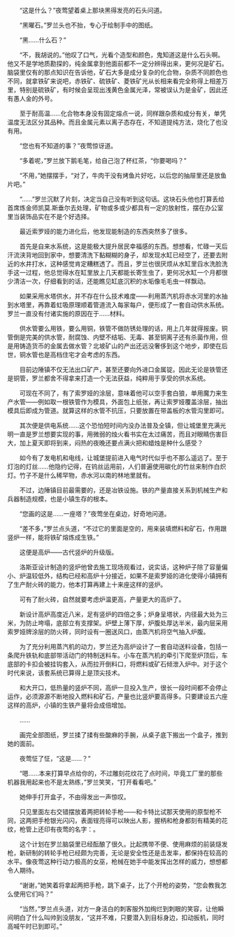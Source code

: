 　　“这是什么？”夜莺望着桌上那块黑得发亮的石头问道。

　　“黑曜石。”罗兰头也不抬，专心于绘制手中的图纸。

　　“黑……什么石？”

　　“不，我胡说的。”他叹了口气，光看个造型和颜色，鬼知道这是什么石头啊。他又不是学地质勘探的，纯金属拿到他面前都不一定分辨得出来，更何况是矿石。脑袋里仅有的那点知识在告诉他，矿石大多是成分复杂的化合物，杂质不同颜色也不同，就拿铁矿来说吧，赤铁矿、硫铁矿、菱铁矿光从长相来看完全称得上相差万里，特别是硫铁矿，有时候会呈现出浅黄色金属光泽，常被误认为是金矿，因此还有愚人金的外号。

　　至于耐高温……化合物本身没有固定熔点一说，同样跟杂质和成分有关，单凭温度无法区分其品种。而且金属元素以离子态存在，不知道提纯方法，烧化了也没有用。

　　“您也有不知道的事？”夜莺惊讶道。

　　“多着呢，”罗兰放下鹅毛笔，给自己泡了杯红茶，“你要喝吗？”

　　“不用，”她摆摆手，“对了，牛肉干没有烤鱼片好吃，以后您的抽屉里还是放鱼片吧。”

　　“……”罗兰沉默了片刻，决定当自己没有听到这句话。这块石头他也打算丢给首席炼金师凯莫.斯垂尔去处理，矿物或多或少都具有一定的放射性，摆在办公室里当装饰品实在不是个好选择。

　　最近索罗娅的能力进化后，他发现能制造的东西突然多了很多。

　　首先是自来水系统，这是能极大提升居民幸福感的东西。想想看，忙碌一天后汗流浃背地回到家中，想要清洗下黏糊糊的身子，却发现水缸已经空了，还要去附近的水井打水，这种感觉肯定糟糕透了。而且，罗兰也很厌烦从水缸里舀水洗脸洗手这一过程，他总觉得水在缸里放上几天都能长寄生虫了，更何况水缸一个月都很少清洁一次，仔细看到的话，还能瞧见缸底沉积的水垢像毛毛虫一样飘动。

　　如果采用水塔供水，并不存在什么技术难度——利用蒸汽机将赤水河里的水抽到水塔里，再靠着虹吸原理顺着管道流入每家每户，便形成了一套自动供水系统。罗兰一直没有付诸实施的原因在于……材料。

　　供水管要么用铁，要么用铜，铁管不做防锈处理的话，用上几年就得报废。铜管倒是完美的供水管，耐腐蚀、内壁不结垢、无毒、甚至铜离子还有杀菌作用，但是用铸造货币的金属去做水管？北坡矿山的产出还远没奢侈到这个地步，即使在后世，铜水管也是高档住宅才会考虑的东西。

　　目前边陲镇不仅无法出口矿产，甚至还要向外进口金属锭。因此无论是铁管还是铜管，罗兰都舍不得拿来打造一个无法获益，纯粹用于享受的供水系统。

　　可现在不同了，有了索罗娅的涂层，意味着他可以空手套白狼，单用魔力来生产水管——例如取一根铁管作为模具，外面包上纸张，再让索罗娅覆盖涂层，抽出模具后即成为管道。就算这样的水管不抗压，只要放置在带盖板的水管沟里即可。

　　其次便是供电系统……这个恐怕短时间内没办法普及全镇，但让城堡里充满光明一直是罗兰想要实现的事，用微弱的烛火看书实在太过痛苦，而且对眼睛伤害巨大，加上夏天即将到来，闷热的夜晚还要点满火把和蜡烛是种什么感受？

　　如今有了发电机和电线，让城堡提前进入电气时代似乎也不那么遥远了。至于灯泡的灯丝……他隐约记得，在钨丝运用前，人们普遍使用碳化的竹丝来制作白炽灯。竹子不是什么稀罕物，赤水河以南的林地里就有。

　　不过，边陲镇目前最需要的，还是冶铁设施。铁的产量直接关系到机械生产和兵器制造规模，也是小镇生存的根本。

　　“您画的这是……一座塔？”夜莺坐在桌边，好奇地问道。

　　“差不多，”罗兰点头道，“不过它的里面是空的，用来装填燃料和矿石，作用跟竖炉一样，能将铁矿熔炼成生铁。”

　　这便是高炉——古代竖炉的升级版。

　　洛斯亚设计制造的竖炉他曾去施工现场观看过，说实话，这种炉子除了容量偏小、炉温较低外，结构已经和高炉十分接近，如果不是索罗娅的进化使得小镇拥有了生产耐火砖的能力，他本打算再建上十来座这样的竖炉。

　　可有了耐火砖，自然就要考虑炉温更高，产量更大的高炉了。

　　新设计高炉高度近八米，足有竖炉的四倍之多；炉身呈塔状，内径最大处为三米，为防止垮塌，底部立有支撑架。炉壁上薄下厚，炉腹处厚达半米，最内层采用索罗娅牌涂层的防火砖，同时设有一圈送风口，由蒸汽机将空气抽入炉腹。

　　为了充分利用蒸汽机的动力，罗兰还为高炉设计了一套自动送料设备，包括一条爬升铁轨和底部带活动门的特制送料车。小车在蒸汽机的牵引下爬至炉顶后，车底部的卡扣会被挂钩套入，从而拉开倒料口，将燃料或矿石倾泄入炉中。对于这个时代来说，该套系统已算得上是顶尖技术。

　　和大开口，低热量的竖炉不同，高炉一旦投入生产，很长一段时间都不会停止运作，必须源源不断地投入燃料和矿石，产量也比竖炉要高得多。只要建设五六座这样的高炉，小镇的生铁产量将会成倍增加。

　　……

　　画完全部图纸，罗兰揉了揉有些酸麻的手腕，从桌子底下搬出一个盒子，推到她的面前。

　　夜莺怔了怔，“这是……？”

　　“嗯……本来打算早点给你的，不过雕刻花纹花了点时间，毕竟工厂里的那些机器我用起来也不是太熟练，”罗兰笑笑，“打开看看吧。”

　　她伸手打开盒子，不由得发出一声惊叹。

　　只见里面左右交错摆放着两把转轮手枪——和卡特比试那天使用的原型枪不同，这两把手枪银光闪闪，表面锃亮得可以映出人影，握柄和枪身都刻有精美的花纹，枪管上还印有夜莺的名字：。

　　这个计划在罗兰脑袋里已经酝酿了很久。比起携带不便、使用麻烦的前装燧发枪，新研制的转轮手枪已经颇为完善，无论是安全性还是击发率，都保持在较高的水平。像夜莺这种行动力极高的女巫，枪械在她手中能发挥出怎样的威力，想想都令人期待。

　　“谢谢，”她笑着将拿起两把手枪，跳下桌子，比了个开枪的姿势，“您会教我怎么使用它们吗？”

　　“当然，”罗兰点头道，对方一身洁白的刺客服外加绚烂到刺眼的笑容，让他瞬间明白了什么叫帅到没朋友，“这并不难，只要潜入到目标身边，扣动扳机，同时高喊午时已到即可。”
